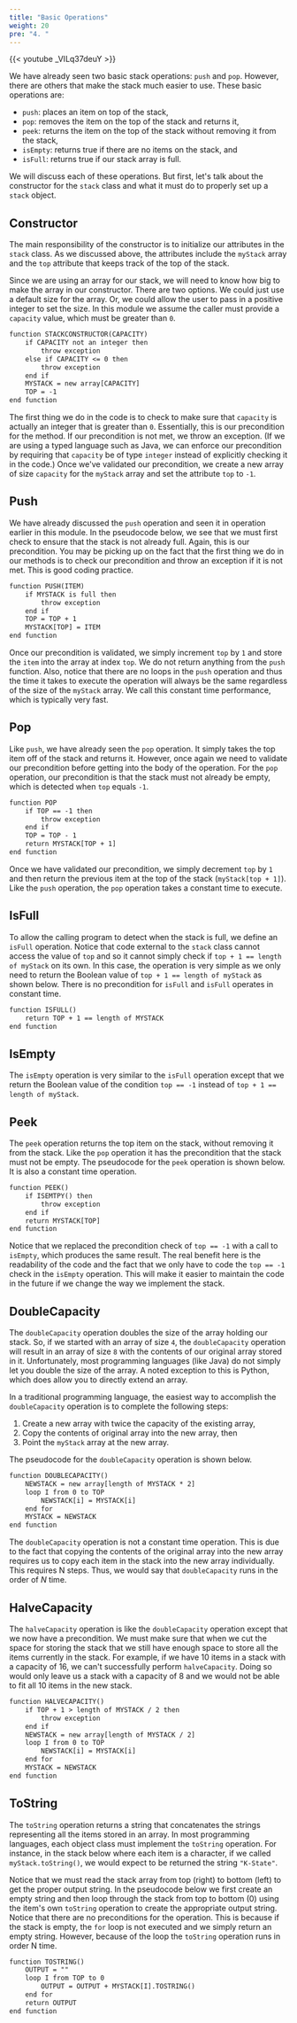 ```yaml
---
title: "Basic Operations"
weight: 20
pre: "4. "
---
```

{{< youtube _VILq37deuY  >}}

We have already seen two basic stack operations: `push` and `pop`. However, there are others that make the stack much easier to use. These basic operations are:

* `push`: places an item on top of the stack,
* `pop`: removes the item on the top of the stack and returns it,
* `peek`: returns the item on the top of the stack without removing it from the stack,
* `isEmpty`: returns true if there are no items on the stack, and
* `isFull`: returns true if our stack array is full.

We will discuss each of these operations. But first, let's talk about the constructor for the `stack` class and what it must do to properly set up a `stack` object.

## Constructor

The main responsibility of the constructor is to initialize our attributes in the `stack` class. As we discussed above, the attributes include the `myStack` array and the `top` attribute that keeps track of the top of the stack. 

Since we are using an array for our stack, we will need to know how big to make the array in our constructor. There are two options. We could just use a default size for the array. Or, we could allow the user to pass in a positive integer to set the size. In this module we assume the caller must provide a `capacity` value, which must be greater than `0`.

```tex
function STACKCONSTRUCTOR(CAPACITY)
    if CAPACITY not an integer then
        throw exception
    else if CAPACITY <= 0 then
        throw exception
    end if
    MYSTACK = new array[CAPACITY]
    TOP = -1
end function
```

The first thing we do in the code is to check to make sure that `capacity` is actually an integer that is greater than `0`. Essentially, this is our precondition for the method. If our precondition is not met, we throw an exception. (If we are using a  typed language such as Java, we can enforce our precondition by requiring that `capacity` be of type `integer` instead of explicitly checking it in the code.) Once we've validated our precondition, we create a new array of size `capacity` for the `myStack` array and set the attribute `top` to `-1`.

## Push
We have already discussed the `push` operation and seen it in operation earlier in this module. In the pseudocode below, we see that we must first check to ensure that the stack is not already full. Again, this is our precondition. You may be picking up on the fact that the first thing we do in our methods is to check our precondition and throw an exception if it is not met. This is good coding practice. 

```tex
function PUSH(ITEM)
    if MYSTACK is full then
        throw exception
    end if
    TOP = TOP + 1
    MYSTACK[TOP] = ITEM
end function
```

Once our precondition is validated, we simply increment `top` by `1` and store the `item` into the array at index `top`. We do not return anything from the `push` function. Also, notice that there are no loops in the `push` operation and thus the time it takes to execute the operation will always be the same regardless of the size of the `myStack` array. We call this constant time performance, which is typically very fast.

## Pop

Like `push`, we have already seen the `pop` operation. It simply takes the top item off of the stack and returns it. However, once again we need to validate our precondition before getting into the body of the operation. For the `pop` operation, our precondition is that the stack must not already be empty, which is detected when `top` equals `-1`.

```tex
function POP
    if TOP == -1 then
        throw exception
    end if
    TOP = TOP - 1
    return MYSTACK[TOP + 1]
end function
```

Once we have validated our precondition, we simply decrement `top` by `1` and then return the previous item at the top of the stack (`myStack[top + 1]`). Like the `push` operation, the `pop` operation takes a constant time to execute.

## IsFull

To allow the calling program to detect when the stack is full, we define an `isFull` operation. Notice that code external to the `stack` class cannot access the value of `top` and so it cannot simply check if `top + 1 == length of myStack` on its own. In this case, the operation is very simple as we only need to return the Boolean value of `top + 1 == length of myStack` as shown below. There is no precondition for `isFull` and `isFull` operates in constant time.

```tex
function ISFULL()
	return TOP + 1 == length of MYSTACK
end function
```

## IsEmpty

The `isEmpty` operation is very similar to the `isFull` operation except that we return the Boolean value of the condition  `top == -1` instead of `top + 1 == length of myStack`.

## Peek

The `peek` operation returns the top item on the stack, without removing it from the stack. Like the `pop` operation it has the precondition that the stack must not be empty. The pseudocode for the `peek` operation is shown below. It is also a constant time operation.

```tex
function PEEK()
	if ISEMTPY() then
		throw exception
	end if
    return MYSTACK[TOP]
end function
```

Notice that we replaced the precondition check of `top == -1` with a call to `isEmpty`, which produces the same result. The real benefit here is the readability of the code and the fact that we only have to code the `top == -1` check in the `isEmpty` operation. This will make it easier to maintain the code in the future if we change the way we implement the stack.

## DoubleCapacity

The `doubleCapacity` operation doubles the size of the array holding our stack. So, if we started with an array of size `4`, the `doubleCapacity` operation will result in an array of size `8` with the contents of our original array stored in it. Unfortunately, most programming languages (like Java) do not simply let you double the size of the array. A noted exception to this is Python, which does allow you to directly extend an array. 

In a traditional programming language, the easiest way to accomplish the `doubleCapacity` operation is to complete the following steps:

1. Create a new array with twice the capacity of the existing array, 
2. Copy the contents of original array into the new array, then
3. Point the `myStack` array at the new array. 

The pseudocode for the `doubleCapacity` operation is shown below. 

```tex
function DOUBLECAPACITY()
    NEWSTACK = new array[length of MYSTACK * 2]
    loop I from 0 to TOP
        NEWSTACK[i] = MYSTACK[i]
    end for
    MYSTACK = NEWSTACK
end function
```

The `doubleCapacity` operation is not a constant time operation.  This is due to the fact that copying the contents of the original array into the new array requires us to copy each item in the stack into the new array individually. This requires N steps. Thus, we would say that `doubleCapacity` runs in the order of $N$ time.

## HalveCapacity

The `halveCapacity` operation is like the `doubleCapacity` operation except that we now have a precondition. We must make sure that when we cut the space for storing the stack that we still have enough space to store all the items currently in the stack. For example, if we have 10 items in a stack with a capacity of 16, we can't successfully perform `halveCapacity`. Doing so would only leave us a stack with a capacity of 8 and we would not be able to fit all 10 items in the new stack.

```tex
function HALVECAPACITY()
	if TOP + 1 > length of MYSTACK / 2 then
		throw exception
	end if
    NEWSTACK = new array[length of MYSTACK / 2]
    loop I from 0 to TOP
        NEWSTACK[i] = MYSTACK[i]
    end for
    MYSTACK = NEWSTACK
end function
```

## ToString

The `toString` operation returns a string that concatenates the strings representing all the items stored in an array. In most programming languages, each object class must implement the `toString` operation. For instance, in the stack below where each item is a character, if we called `myStack.toString()`, we would expect to be returned the string `"K-State"`.
 
Notice that we must read the stack array from top (right) to bottom (left) to get the proper output string. 
In the pseudocode below we first create an empty string and then loop through the stack from top to bottom (0) using the item's own `toString` operation to create the appropriate output string. Notice that there are no preconditions for the operation. This is because if the stack is empty, the `for` loop is not executed and we simply return an empty string. However, because of the loop the `toString` operation runs in order N time. 

```tex
function TOSTRING()
    OUTPUT = ""
    loop I from TOP to 0
        OUTPUT = OUTPUT + MYSTACK[I].TOSTRING()
    end for
    return OUTPUT
end function
```
